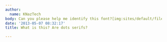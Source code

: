 ```yaml
---
author:
  name: KNazTech
body: Can you please help me identify this font?[img:sites/default/files/old-images/01_5543.jpg]
date: '2013-05-07 08:32:17'
title: What is this? Are dots serifs?

---
```

